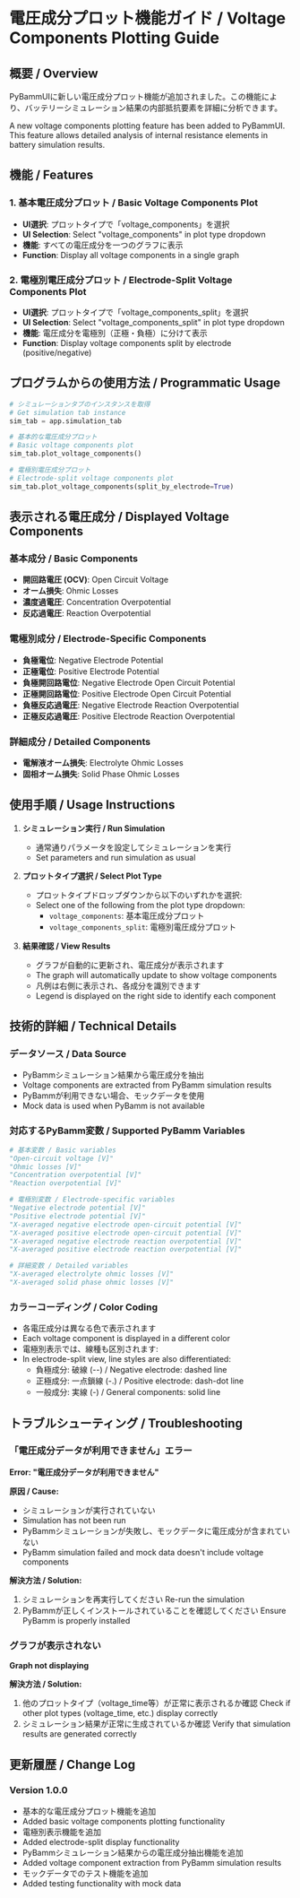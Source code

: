 # 電圧成分プロット機能ガイド / Voltage Components Plotting Guide

## 概要 / Overview

PyBammUIに新しい電圧成分プロット機能が追加されました。この機能により、バッテリーシミュレーション結果の内部抵抗要素を詳細に分析できます。

A new voltage components plotting feature has been added to PyBammUI. This feature allows detailed analysis of internal resistance elements in battery simulation results.

## 機能 / Features

### 1. 基本電圧成分プロット / Basic Voltage Components Plot
- **UI選択**: プロットタイプで「voltage_components」を選択
- **UI Selection**: Select "voltage_components" in plot type dropdown
- **機能**: すべての電圧成分を一つのグラフに表示
- **Function**: Display all voltage components in a single graph

### 2. 電極別電圧成分プロット / Electrode-Split Voltage Components Plot
- **UI選択**: プロットタイプで「voltage_components_split」を選択
- **UI Selection**: Select "voltage_components_split" in plot type dropdown
- **機能**: 電圧成分を電極別（正極・負極）に分けて表示
- **Function**: Display voltage components split by electrode (positive/negative)

## プログラムからの使用方法 / Programmatic Usage

```python
# シミュレーションタブのインスタンスを取得
# Get simulation tab instance
sim_tab = app.simulation_tab

# 基本的な電圧成分プロット
# Basic voltage components plot
sim_tab.plot_voltage_components()

# 電極別電圧成分プロット
# Electrode-split voltage components plot
sim_tab.plot_voltage_components(split_by_electrode=True)
```

## 表示される電圧成分 / Displayed Voltage Components

### 基本成分 / Basic Components
- **開回路電圧 (OCV)**: Open Circuit Voltage
- **オーム損失**: Ohmic Losses
- **濃度過電圧**: Concentration Overpotential
- **反応過電圧**: Reaction Overpotential

### 電極別成分 / Electrode-Specific Components
- **負極電位**: Negative Electrode Potential
- **正極電位**: Positive Electrode Potential
- **負極開回路電位**: Negative Electrode Open Circuit Potential
- **正極開回路電位**: Positive Electrode Open Circuit Potential
- **負極反応過電圧**: Negative Electrode Reaction Overpotential
- **正極反応過電圧**: Positive Electrode Reaction Overpotential

### 詳細成分 / Detailed Components
- **電解液オーム損失**: Electrolyte Ohmic Losses
- **固相オーム損失**: Solid Phase Ohmic Losses

## 使用手順 / Usage Instructions

1. **シミュレーション実行 / Run Simulation**
   - 通常通りパラメータを設定してシミュレーションを実行
   - Set parameters and run simulation as usual

2. **プロットタイプ選択 / Select Plot Type**
   - プロットタイプドロップダウンから以下のいずれかを選択:
   - Select one of the following from the plot type dropdown:
     - `voltage_components`: 基本電圧成分プロット
     - `voltage_components_split`: 電極別電圧成分プロット

3. **結果確認 / View Results**
   - グラフが自動的に更新され、電圧成分が表示されます
   - The graph will automatically update to show voltage components
   - 凡例は右側に表示され、各成分を識別できます
   - Legend is displayed on the right side to identify each component

## 技術的詳細 / Technical Details

### データソース / Data Source
- PyBammシミュレーション結果から電圧成分を抽出
- Voltage components are extracted from PyBamm simulation results
- PyBammが利用できない場合、モックデータを使用
- Mock data is used when PyBamm is not available

### 対応するPyBamm変数 / Supported PyBamm Variables
```python
# 基本変数 / Basic variables
"Open-circuit voltage [V]"
"Ohmic losses [V]"
"Concentration overpotential [V]"
"Reaction overpotential [V]"

# 電極別変数 / Electrode-specific variables
"Negative electrode potential [V]"
"Positive electrode potential [V]"
"X-averaged negative electrode open-circuit potential [V]"
"X-averaged positive electrode open-circuit potential [V]"
"X-averaged negative electrode reaction overpotential [V]"
"X-averaged positive electrode reaction overpotential [V]"

# 詳細変数 / Detailed variables
"X-averaged electrolyte ohmic losses [V]"
"X-averaged solid phase ohmic losses [V]"
```

### カラーコーディング / Color Coding
- 各電圧成分は異なる色で表示されます
- Each voltage component is displayed in a different color
- 電極別表示では、線種も区別されます:
- In electrode-split view, line styles are also differentiated:
  - 負極成分: 破線 (--) / Negative electrode: dashed line
  - 正極成分: 一点鎖線 (-.) / Positive electrode: dash-dot line
  - 一般成分: 実線 (-) / General components: solid line

## トラブルシューティング / Troubleshooting

### 「電圧成分データが利用できません」エラー
**Error: "電圧成分データが利用できません"**

**原因 / Cause:**
- シミュレーションが実行されていない
- Simulation has not been run
- PyBammシミュレーションが失敗し、モックデータに電圧成分が含まれていない
- PyBamm simulation failed and mock data doesn't include voltage components

**解決方法 / Solution:**
1. シミュレーションを再実行してください
   Re-run the simulation
2. PyBammが正しくインストールされていることを確認してください
   Ensure PyBamm is properly installed

### グラフが表示されない
**Graph not displaying**

**解決方法 / Solution:**
1. 他のプロットタイプ（voltage_time等）が正常に表示されるか確認
   Check if other plot types (voltage_time, etc.) display correctly
2. シミュレーション結果が正常に生成されているか確認
   Verify that simulation results are generated correctly

## 更新履歴 / Change Log

### Version 1.0.0
- 基本的な電圧成分プロット機能を追加
- Added basic voltage components plotting functionality
- 電極別表示機能を追加
- Added electrode-split display functionality
- PyBammシミュレーション結果からの電圧成分抽出機能を追加
- Added voltage component extraction from PyBamm simulation results
- モックデータでのテスト機能を追加
- Added testing functionality with mock data